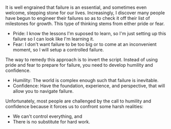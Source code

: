It is well engrained that failure is an essential, and sometimes even welcome, stepping stone for our lives. Increasingly, I discover many people have begun to engineer their failures so as to check it off their list of milestones for growth. This type of thinking stems from either pride or fear.

- Pride: I know the lessons I'm suposed to learn, so I'm just setting up this failure so I can look like I'm learning it.
- Fear: I don't want failure to be too big or to come at an inconvenient moment, so I will setup a controlled failure.

The way to remedy this approach is to invert the script. Instead of using pride and fear to prepare for failure, you need to develop humility and confidence.

- Humility: The world is complex enough such that failure is inevitable.
- Confidence: Have the foundation, experience, and perspective, that will allow you to navigate failure.

Unfortunately, most people are challenged by the call to humility and confidence because it forces us to confront some harsh realities:

- We can't control everything, and
- There is no substitute for hard work.
